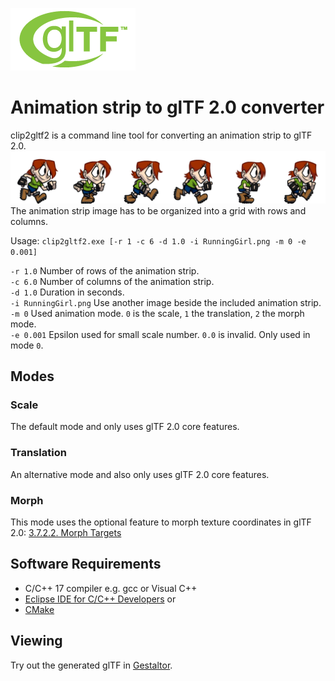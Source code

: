 [![](glTF.png)](https://github.com/KhronosGroup/glTF/tree/master/specification/2.0)

# Animation strip to glTF 2.0 converter

clip2gltf2 is a command line tool for converting an animation strip to glTF 2.0.  
[![](RunningGirl.png)](https://www.codeandweb.com/texturepacker/tutorials/how-to-create-a-sprite-sheet)  
The animation strip image has to be organized into a grid with rows and columns.  

Usage: `clip2gltf2.exe [-r 1 -c 6 -d 1.0 -i RunningGirl.png -m 0 -e 0.001]`  

`-r 1.0` Number of rows of the animation strip.  
`-c 6.0` Number of columns of the animation strip.  
`-d 1.0` Duration in seconds.  
`-i RunningGirl.png` Use another image beside the included animation strip.  
`-m 0` Used animation mode. `0` is the scale, `1` the translation, `2` the morph mode.  
`-e 0.001` Epsilon used for small scale number. `0.0` is invalid. Only used in mode `0`.  

## Modes

### Scale

The default mode and only uses glTF 2.0 core features.  

### Translation

An alternative mode and also only uses glTF 2.0 core features.  

### Morph

This mode uses the optional feature to morph texture coordinates in glTF 2.0: 
[3.7.2.2. Morph Targets](https://www.khronos.org/registry/glTF/specs/2.0/glTF-2.0.html#morph-targets)  

## Software Requirements

* C/C++ 17 compiler e.g. gcc or Visual C++
* [Eclipse IDE for C/C++ Developers](https://www.eclipse.org/downloads/packages/release/2022-03/r/eclipse-ide-cc-developers) or  
* [CMake](https://cmake.org/)  

## Viewing

Try out the generated glTF in [Gestaltor](https://gestaltor.io/).  
